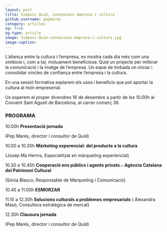```yaml
---
layout: post
title: Simposi Quid, connexions empresa i cultura
github_username: pepmares
category: articles 
og: true
og-type: article
image: Simposi-Quid-connexions-empresa-i-cultura.jpg 
image-caption: 
---
```


L’aliança entre la cultura i l’empresa, es mostra cada dia més com una simbiosi i, com a tal, mútuament beneficiosa. Quid un projecte per millorar la comunicació i la imatge de l’empresa. Un espai de trobada on iniciar i consolidar vincles de confiança entre l’empresa i la cultura.

En una sessió formativa explarem els usos i beneficis que pot aportar la cultura al món empreserial. 

Us esperem el proper divendres 16 de desembre a partir de les 10.00h al Convent Sant Agustí de Barcelona, al carrer comerç 36. 

### PROGRAMA

10.00h **Presentació jornada**

(Pep Marés, director i consultor de Quid)

10.00 a 10.30h **Màrketing experencial: del producte a la cultura**

(Josep Ma Herms, Especialitzat en màrqueting experiencial)

10.30 a 10.45h **Cooperació ens públics i agents privats.- Agència Catalana del Patrimoni Cultural**

(Sònia Blasco, Responsable de Màrqueting i Comunicació)

10.45 a 11.00h **ESMORZAR**

11.10 a 12.30h **Solucions culturals a problemes empresarials**
( Alexandra Masó, Consultora estratègica de mercat)

12.30h **Clausura jornada**

(Pep Marés, director i consultor de Quid)

<a href="https://www.ticketea.com/entradas-taller-connexionsempresacultura/" title="Registrarse para el evento"><amp-img width="250" height="90" src="https://d18t9gwja9h9h.cloudfront.net/assets/images/buttons/es/registeronline.png" alt="Registrarse para el evento"></amp-img></a>

